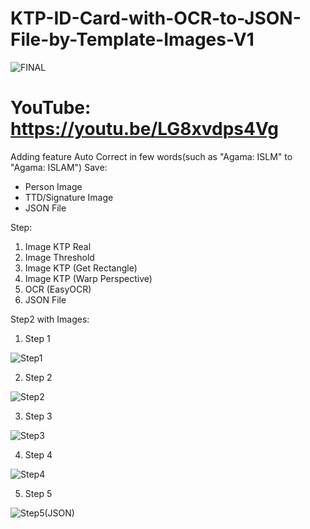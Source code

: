 # KTP-ID-Card-with-OCR-to-JSON-File-by-Template-Images-V1
![FINAL](https://user-images.githubusercontent.com/47806867/136691144-985349cc-7938-4cbd-ae0f-8a7314093557.png)

# YouTube: https://youtu.be/LG8xvdps4Vg

Adding feature Auto Correct in few words(such as "Agama: ISLM" to "Agama: ISLAM")
Save:
- Person Image
- TTD/Signature Image
- JSON File

Step:
1. Image KTP Real
2. Image Threshold
3. Image KTP (Get Rectangle)
4. Image KTP (Warp Perspective)
5. OCR (EasyOCR)
6. JSON File

Step2 with Images: 
1. Step 1

![Step1](https://user-images.githubusercontent.com/47806867/136691184-afe43abd-93ea-4fa3-8c70-66b44a0fffb4.png)

2. Step 2

![Step2](https://user-images.githubusercontent.com/47806867/136691196-7503a2dc-d3ba-4dca-b891-885fe1db594d.png)

3. Step 3

![Step3](https://user-images.githubusercontent.com/47806867/136691202-6fcbf815-6b7f-4bba-9c24-09b145592c4b.png)

4. Step 4

![Step4](https://user-images.githubusercontent.com/47806867/136691206-283fb2c5-24b5-4d06-95bd-5d6e8e9bcc3b.png)

5. Step 5

![Step5(JSON)](https://user-images.githubusercontent.com/47806867/136691208-d9bcf256-217d-434e-b02f-9bf1a418be4c.png)
